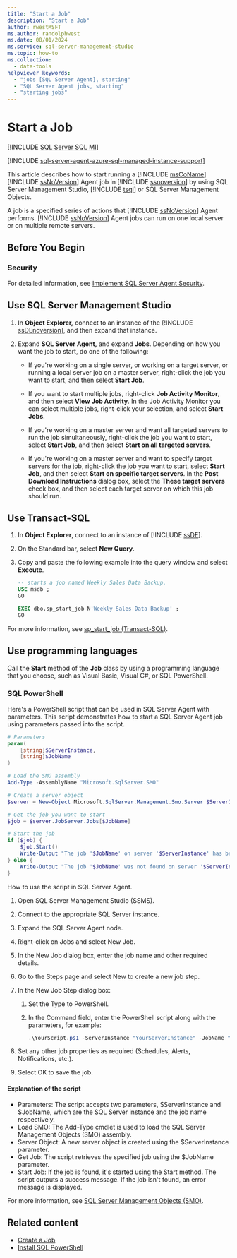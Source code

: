 ```yaml
---
title: "Start a Job"
description: "Start a Job"
author: rwestMSFT
ms.author: randolphwest
ms.date: 08/01/2024
ms.service: sql-server-management-studio
ms.topic: how-to
ms.collection:
  - data-tools
helpviewer_keywords:
  - "jobs [SQL Server Agent], starting"
  - "SQL Server Agent jobs, starting"
  - "starting jobs"
---
```


# Start a Job

[!INCLUDE [SQL Server SQL MI](../includes/applies-to-version/sql-asdbmi.md)]

[!INCLUDE [sql-server-agent-azure-sql-managed-instance-support](../includes/sql-server-agent-azure-sql-managed-instance-support.md)]

This article describes how to start running a [!INCLUDE [msCoName](../includes/msconame-md.md)] [!INCLUDE [ssNoVersion](../includes/ssnoversion-md.md)] Agent job in [!INCLUDE [ssnoversion](../includes/ssnoversion-md.md)] by using SQL Server Management Studio, [!INCLUDE [tsql](../includes/tsql-md.md)] or SQL Server Management Objects.

A job is a specified series of actions that [!INCLUDE [ssNoVersion](../includes/ssnoversion-md.md)] Agent performs. [!INCLUDE [ssNoVersion](../includes/ssnoversion-md.md)] Agent jobs can run on one local server or on multiple remote servers.

## <a id="BeforeYouBegin"></a> Before You Begin

### <a id="Security"></a> Security

For detailed information, see [Implement SQL Server Agent Security](implement-sql-server-agent-security.md).

## <a id="SSMS"></a> Use SQL Server Management Studio

1. In **Object Explorer,** connect to an instance of the [!INCLUDE [ssDEnoversion](../includes/ssdenoversion-md.md)], and then expand that instance.

1. Expand **SQL Server Agent,** and expand **Jobs**. Depending on how you want the job to start, do one of the following:

    - If you're working on a single server, or working on a target server, or running a local server job on a master server, right-click the job you want to start, and then select **Start Job**.

    - If you want to start multiple jobs, right-click **Job Activity Monitor**, and then select **View Job Activity**. In the Job Activity Monitor you can select multiple jobs, right-click your selection, and select **Start Jobs**.

    - If you're working on a master server and want all targeted servers to run the job simultaneously, right-click the job you want to start, select **Start Job**, and then select **Start on all targeted servers**.

    - If you're working on a master server and want to specify target servers for the job, right-click the job you want to start, select **Start Job**, and then select **Start on specific target servers**. In the **Post Download Instructions** dialog box, select the **These target servers** check box, and then select each target server on which this job should run.

## <a id="TSQL"></a> Use Transact-SQL

1. In **Object Explorer**, connect to an instance of [!INCLUDE [ssDE](../includes/ssde-md.md)].

1. On the Standard bar, select **New Query**.

1. Copy and paste the following example into the query window and select **Execute**.

    ```sql
    -- starts a job named Weekly Sales Data Backup.
    USE msdb ;
    GO

    EXEC dbo.sp_start_job N'Weekly Sales Data Backup' ;
    GO
    ```

For more information, see [sp_start_job (Transact-SQL)](/sql/relational-databases/system-stored-procedures/sp-start-job-transact-sql).

## <a id="SMO"></a> Use programming languages

Call the **Start** method of the **Job** class by using a programming language that you choose, such as Visual Basic, Visual C#, or SQL PowerShell.

### SQL PowerShell

Here's a PowerShell script that can be used in SQL Server Agent with parameters. This script demonstrates how to start a SQL Server Agent job using parameters passed into the script.

```powershell
# Parameters
param(
    [string]$ServerInstance,
    [string]$JobName
)

# Load the SMO assembly
Add-Type -AssemblyName "Microsoft.SqlServer.SMO"

# Create a server object
$server = New-Object Microsoft.SqlServer.Management.Smo.Server $ServerInstance

# Get the job you want to start
$job = $server.JobServer.Jobs[$JobName]

# Start the job
if ($job) {
    $job.Start()
    Write-Output "The job '$JobName' on server '$ServerInstance' has been started successfully."
} else {
    Write-Output "The job '$JobName' was not found on server '$ServerInstance'."
}
```

How to use the script in SQL Server Agent.

1. Open SQL Server Management Studio (SSMS).
1. Connect to the appropriate SQL Server instance.
1. Expand the SQL Server Agent node.
1. Right-click on Jobs and select New Job.
1. In the New Job dialog box, enter the job name and other required details.
1. Go to the Steps page and select New to create a new job step.
1. In the New Job Step dialog box:
    1. Set the Type to PowerShell.
    1. In the Command field, enter the PowerShell script along with the parameters, for example:

        ```powershell
        .\YourScript.ps1 -ServerInstance "YourServerInstance" -JobName "YourJobName"
        ```

1. Set any other job properties as required (Schedules, Alerts, Notifications, etc.).
1. Select OK to save the job.

#### Explanation of the script

- Parameters: The script accepts two parameters, $ServerInstance and $JobName, which are the SQL Server instance and the job name respectively.
- Load SMO: The Add-Type cmdlet is used to load the SQL Server Management Objects (SMO) assembly.
- Server Object: A new server object is created using the $ServerInstance parameter.
- Get Job: The script retrieves the specified job using the $JobName parameter.
- Start Job: If the job is found, it's started using the Start method. The script outputs a success message. If the job isn't found, an error message is displayed.

For more information, see [SQL Server Management Objects (SMO)](/sql/relational-databases/server-management-objects-smo/sql-server-management-objects-smo-programming-guide).

## Related content

- [Create a Job](create-a-job.md)
- [Install SQL PowerShell](/powershell/sql-server/download-sql-server-ps-module)
